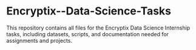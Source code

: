 # Encryptix--Data-Science-Tasks
This repository contains all files for the Encryptix Data Science Internship tasks, including datasets, scripts, and documentation needed for assignments and projects.
